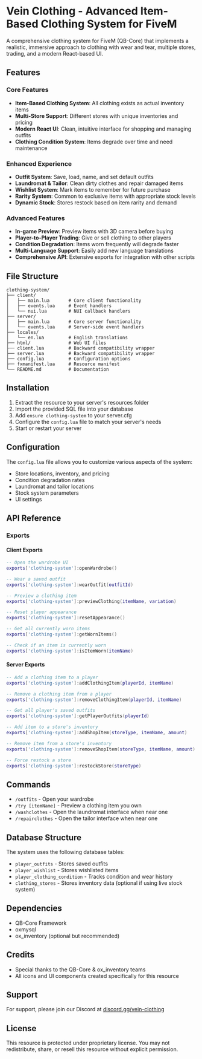 # Vein Clothing - Advanced Item-Based Clothing System for FiveM

A comprehensive clothing system for FiveM (QB-Core) that implements a realistic, immersive approach to clothing with wear and tear, multiple stores, trading, and a modern React-based UI.

## Features

### Core Features
- **Item-Based Clothing System**: All clothing exists as actual inventory items
- **Multi-Store Support**: Different stores with unique inventories and pricing
- **Modern React UI**: Clean, intuitive interface for shopping and managing outfits
- **Clothing Condition System**: Items degrade over time and need maintenance

### Enhanced Experience
- **Outfit System**: Save, load, name, and set default outfits
- **Laundromat & Tailor**: Clean dirty clothes and repair damaged items
- **Wishlist System**: Mark items to remember for future purchase
- **Rarity System**: Common to exclusive items with appropriate stock levels
- **Dynamic Stock**: Stores restock based on item rarity and demand

### Advanced Features
- **In-game Preview**: Preview items with 3D camera before buying
- **Player-to-Player Trading**: Give or sell clothing to other players
- **Condition Degradation**: Items worn frequently will degrade faster
- **Multi-Language Support**: Easily add new language translations
- **Comprehensive API**: Extensive exports for integration with other scripts

## File Structure

```
clothing-system/
├── client/
│   ├── main.lua       # Core client functionality
│   ├── events.lua     # Event handlers
│   └── nui.lua        # NUI callback handlers
├── server/
│   ├── main.lua       # Core server functionality
│   └── events.lua     # Server-side event handlers
├── locales/
│   └── en.lua         # English translations
├── html/              # Web UI files
├── client.lua         # Backward compatibility wrapper
├── server.lua         # Backward compatibility wrapper
├── config.lua         # Configuration options
├── fxmanifest.lua     # Resource manifest
└── README.md          # Documentation
```

## Installation

1. Extract the resource to your server's resources folder
2. Import the provided SQL file into your database
3. Add `ensure clothing-system` to your server.cfg
4. Configure the `config.lua` file to match your server's needs
5. Start or restart your server

## Configuration

The `config.lua` file allows you to customize various aspects of the system:

- Store locations, inventory, and pricing
- Condition degradation rates
- Laundromat and tailor locations
- Stock system parameters
- UI settings

## API Reference

### Exports

#### Client Exports
```lua
-- Open the wardrobe UI
exports['clothing-system']:openWardrobe()

-- Wear a saved outfit
exports['clothing-system']:wearOutfit(outfitId)

-- Preview a clothing item
exports['clothing-system']:previewClothing(itemName, variation)

-- Reset player appearance
exports['clothing-system']:resetAppearance()

-- Get all currently worn items
exports['clothing-system']:getWornItems()

-- Check if an item is currently worn
exports['clothing-system']:isItemWorn(itemName)
```

#### Server Exports
```lua
-- Add a clothing item to a player
exports['clothing-system']:addClothingItem(playerId, itemName)

-- Remove a clothing item from a player
exports['clothing-system']:removeClothingItem(playerId, itemName)

-- Get all player's saved outfits
exports['clothing-system']:getPlayerOutfits(playerId)

-- Add item to a store's inventory
exports['clothing-system']:addShopItem(storeType, itemName, amount)

-- Remove item from a store's inventory
exports['clothing-system']:removeShopItem(storeType, itemName, amount)

-- Force restock a store
exports['clothing-system']:restockStore(storeType)
```

## Commands

- `/outfits` - Open your wardrobe
- `/try [itemName]` - Preview a clothing item you own
- `/washclothes` - Open the laundromat interface when near one
- `/repairclothes` - Open the tailor interface when near one

## Database Structure

The system uses the following database tables:
- `player_outfits` - Stores saved outfits
- `player_wishlist` - Stores wishlisted items
- `player_clothing_condition` - Tracks condition and wear history
- `clothing_stores` - Stores inventory data (optional if using live stock system)

## Dependencies

- QB-Core Framework
- oxmysql
- ox_inventory (optional but recommended)

## Credits

- Special thanks to the QB-Core & ox_inventory teams
- All icons and UI components created specifically for this resource

## Support

For support, please join our Discord at [discord.gg/vein-clothing](#)

## License

This resource is protected under proprietary license. You may not redistribute, share, or resell this resource without explicit permission. 